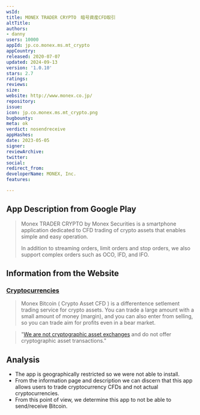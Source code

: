 ```yaml
---
wsId: 
title: MONEX TRADER CRYPTO　暗号資産CFD取引
altTitle: 
authors:
- danny
users: 10000
appId: jp.co.monex.ms.mt_crypto
appCountry: 
released: 2020-07-07
updated: 2024-09-13
version: '1.0.10'
stars: 2.7
ratings: 
reviews: 
size: 
website: http://www.monex.co.jp/
repository: 
issue: 
icon: jp.co.monex.ms.mt_crypto.png
bugbounty: 
meta: ok
verdict: nosendreceive
appHashes: 
date: 2023-05-05
signer: 
reviewArchive: 
twitter: 
social: 
redirect_from: 
developerName: MONEX, Inc.
features: 

---
```


## App Description from Google Play 

> Monex TRADER CRYPTO by Monex Securities is a smartphone application dedicated to CFD trading of crypto assets that enables simple and easy operation.
>
> In addition to streaming orders, limit orders and stop orders, we also support complex orders such as OCO, IFD, and IFO.

## Information from the Website 

### [Cryptocurrencies](https://info.monex.co.jp/crypto/index.html)

> Monex Bitcoin ( Crypto Asset CFD ) is a differentence setlement trading service for crypto assets. You can trade a large amount with a small amount of money (margin), and you can also enter from selling, so you can trade aim for profits even in a bear market.

> "[We are not cryptographic asset exchanges](https://info.monex.co.jp/news/2023/20230222_02.html) and do not offer cryptographic asset transactions."

## Analysis 

- The app is geographically restricted so we were not able to install. 
- From the information page and description we can discern that this app allows users to trade cryptocurrency CFDs and not actual cryptocurrencies. 
- From this point of view, we determine this app to not be able to send/receive Bitcoin. 


